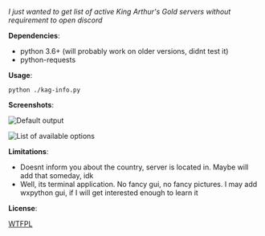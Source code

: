 *I just wanted to get list of active King Arthur's Gold servers without requirement to open discord*

**Dependencies**:

- python 3.6+ (will probably work on older versions, didnt test it)
- python-requests

**Usage**:

`python ./kag-info.py`

**Screenshots**:

![Default output](https://files.catbox.moe/cadr0i.png?raw=true)

![List of available options](https://files.catbox.moe/upp8uo.png?raw=true)

**Limitations**:

- Doesnt inform you about the country, server is located in. Maybe will add that someday, idk
- Well, its terminal application. No fancy gui, no fancy pictures. I may add wxpython gui, if I will get interested enough to learn it

**License**:

[WTFPL](LICENSE)
